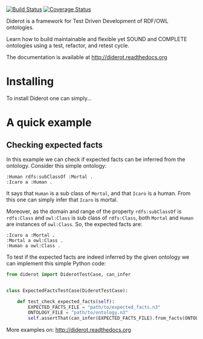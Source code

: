 [![Build Status](https://secure.travis-ci.org/icaromedeiros/diderot.png)](http://travis-ci.org/icaromedeiros/diderot)
[![Coverage Status](https://coveralls.io/repos/icaromedeiros/diderot/badge.png?branch=master)](https://coveralls.io/r/icaromedeiros/diderot?branch=master)

Diderot is a framework for Test Driven Development of RDF/OWL ontologies.

Learn how to build maintainable and flexible yet SOUND and COMPLETE ontologies using a test, refactor, and retest cycle.

The documentation is available at http://diderot.readthedocs.org

Installing
==========

To install Diderot one can simply...


A quick example
=================

Checking expected facts
-----------------------

In this example we can check if expected facts can be inferred from the ontology. Consider this simple ontology:

```
:Human rdfs:subClassOf :Mortal .
:Icaro a :Human .
```

It says that ``Human`` is a sub class of ``Mortal``, and that ``Icaro`` is a human.
From this one can simply infer that ``Icaro`` is mortal.

Moreover, as the domain and range of the property ``rdfs:subClassOf`` is ``rdfs:Class`` and ``owl:Class`` is sub class of ``rdfs:Class``, both ``Mortal`` and ``Human`` are instances of ``owl:Class``. So, the expected facts are:

```
:Icaro a :Mortal .
:Mortal a owl:Class .
:Human a owl:Class .
```

To test if the expected facts are indeed inferred by the given ontology we can implement this simple Python code:

```python
from diderot import DiderotTestCase, can_infer


class ExpectedFactsTestCase(DiderotTestCase):

    def test_check_expected_facts(self):
        EXPECTED_FACTS_FILE = "path/to/expected_facts.n3"
        ONTOLOGY_FILE = "path/to/ontology.n3"
        self.assertThat(can_infer(EXPECTED_FACTS_FILE).from_facts(ONTOLOGY_FILE))
```

More examples on: http://diderot.readthedocs.org
